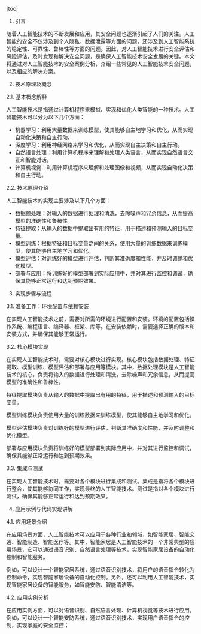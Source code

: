 
[toc]                    
                
                
1. 引言

随着人工智能技术的不断发展和应用，其安全问题也逐渐引起了人们的关注。人工智能的安全不仅涉及到个人隐私、数据泄露等方面的问题，还涉及到人工智能系统的稳定性、可靠性、鲁棒性等方面的问题。因此，对人工智能技术进行安全评估和风险评估，及时发现和解决安全问题，是确保人工智能技术安全发展的关键。本文将通过对人工智能技术的安全案例分析，介绍一些常见的人工智能技术安全问题，以及相应的解决方案。

2. 技术原理及概念

2.1. 基本概念解释

人工智能技术是指通过计算机程序来模拟、实现和优化人类智能的一种技术。人工智能技术可以分为以下几个方面：

- 机器学习：利用大量数据来训练模型，使其能够自主地学习和优化，从而实现自动化决策和自主行动。
- 深度学习：利用神经网络来学习和优化，从而实现自主决策和自主行动。
- 自然语言处理：利用计算机程序来理解和处理人类语言，从而实现自然语言交互和智能对话。
- 计算机视觉：利用计算机程序来理解和处理图像和视频，从而实现自动化决策和自主行动。

2.2. 技术原理介绍

人工智能技术的实现主要涉及以下几个方面：

- 数据预处理：对输入的数据进行处理和清洗，去除噪声和冗余信息，从而提高模型的准确性和鲁棒性。
- 特征提取：从输入的数据中提取出有用的特征，用于描述和预测输入的目标变量。
- 模型训练：根据特征和目标变量之间的关系，使用大量的训练数据来训练模型，使其能够自主地学习和优化。
- 模型评估：对训练好的模型进行评估，判断其准确度和性能，并及时调整和优化模型。
- 部署与应用：将训练好的模型部署到实际应用中，并对其进行监控和调试，确保其能够正常运行和达到预期效果。

3. 实现步骤与流程

3.1. 准备工作：环境配置与依赖安装

在实现人工智能技术之前，需要对所需的环境进行配置和安装。环境的配置包括操作系统、编程语言、编译器、框架、库等。在安装依赖时，需要选择正确的版本和安装方式，并确保其能够正常运行。

3.2. 核心模块实现

在实现人工智能技术时，需要对核心模块进行实现。核心模块包括数据处理、特征提取、模型训练、模型评估和部署与应用等模块。其中，数据处理模块是人工智能技术的核心，负责将输入的数据进行处理和清洗，去除噪声和冗余信息，从而提高模型的准确性和鲁棒性。

特征提取模块负责从输入的数据中提取出有用的特征，用于描述和预测输入的目标变量。

模型训练模块负责使用大量的训练数据来训练模型，使其能够自主地学习和优化。

模型评估模块负责对训练好的模型进行评估，判断其准确度和性能，并及时调整和优化模型。

部署与应用模块负责将训练好的模型部署到实际应用中，并对其进行监控和调试，确保其能够正常运行和达到预期效果。

3.3. 集成与测试

在实现人工智能技术时，需要对各个模块进行集成和测试。集成是指将各个模块进行整合，使其能够协同工作，实现最终的人工智能技术。测试是指对各个模块进行测试，确保其能够正常运行和达到预期效果。

4. 应用示例与代码实现讲解

4.1. 应用场景介绍

在应用场景方面，人工智能技术可以应用于各种行业和领域，如智能家居、智能交通、智能制造、智能医疗等。其中，智能家居是人工智能技术的一个非常典型的应用场景，它可以通过语音识别、自然语言处理等技术，实现智能家居设备的自动化控制和智能服务。

例如，可以设计一个智能家居系统，通过语音识别技术，将用户的语音指令转化为控制命令，实现智能家居设备的自动化控制。另外，还可以利用人工智能技术，实现智能家居设备的智能服务，如智能安防、智能清洁等。

4.2. 应用实例分析

在应用实例方面，可以对语音识别、自然语言处理、计算机视觉等技术进行应用。例如，可以设计一个智能安防系统，通过语音识别技术，实现用户语音指令的控制，实现家庭的安全监控；

